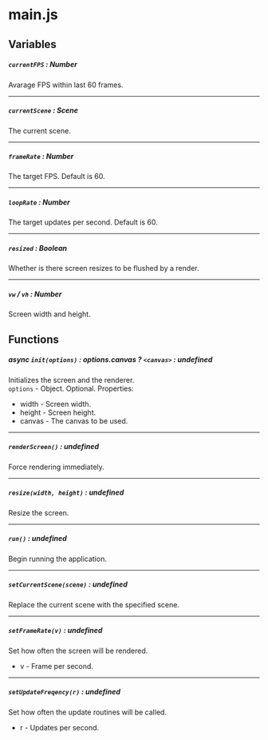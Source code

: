 # main.js
## Variables
##### `currentFPS` : Number
Avarage FPS within last 60 frames.

---
##### `currentScene` : Scene
The current scene.

---
##### `frameRate` : Number
The target FPS. Default is 60.

---
##### `loopRate` : Number
The target updates per second. Default is 60.

---
##### `resized` : Boolean
Whether is there screen resizes to be flushed by a render.

---
##### `vw` / `vh` : Number
Screen width and height.
## Functions
##### async `init(options)` : options.canvas ? `<canvas>` : undefined
Initializes the screen and the renderer.  
`options` - Object. Optional. Properties:
- width - Screen width.
- height - Screen height.
- canvas - The canvas to be used.
---
##### `renderScreen()` : undefined
Force rendering immediately.

---
##### `resize(width, height)` : undefined
Resize the screen.

---
##### `run()` : undefined
Begin running the application.

---
##### `setCurrentScene(scene)` : undefined
Replace the current scene with the specified scene.

---
##### `setFrameRate(v)` : undefined
Set how often the screen will be rendered.
- v - Frame per second.

---
##### `setUpdateFreqency(r)` : undefined
Set how often the update routines will be called.
- r - Updates per second.
